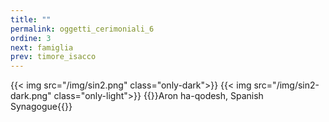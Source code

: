 ```yaml
---
title: ""
permalink: oggetti_cerimoniali_6
ordine: 3
next: famiglia
prev: timore_isacco
---
```

{{< img src="/img/sin2.png"  class="only-dark">}}
{{< img src="/img/sin2-dark.png" class="only-light">}}
{{<didascalia>}}Aron ha-qodesh, Spanish Synagogue{{</didascalia>}}